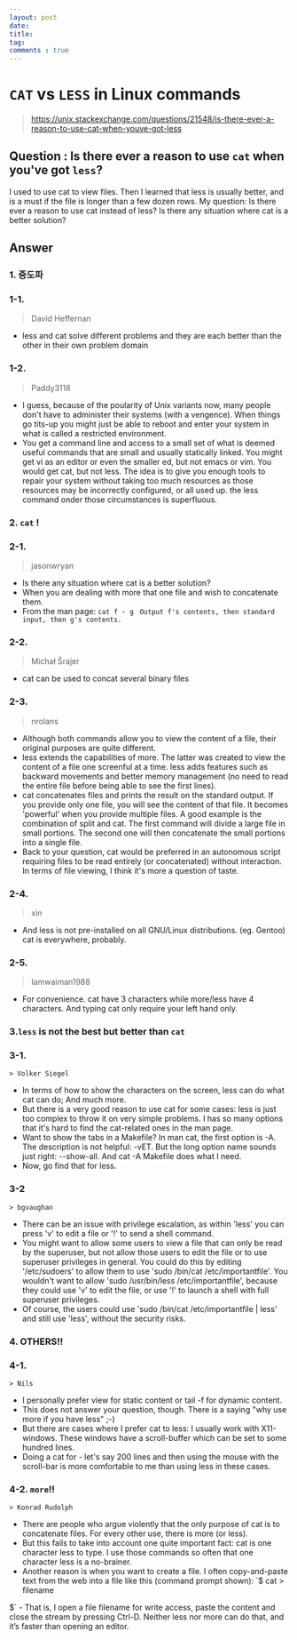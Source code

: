 ```yaml
---
layout: post
date:
title:
tag:
comments : true
---
```


# `CAT` vs `LESS` in Linux commands
  > https://unix.stackexchange.com/questions/21548/is-there-ever-a-reason-to-use-cat-when-youve-got-less
 
## Question : Is there ever a reason to use `cat` when you've got `less`?
I used to use cat to view files. Then I learned that less is usually better, and is a must if the file is longer than a few dozen rows.
My question: Is there ever a reason to use cat instead of less? Is there any situation where cat is a better solution?

## Answer
### 1. 중도파
### 1-1.
  > David Heffernan
- less and cat solve different problems and they are each better than the other in their own problem domain
### 1-2. 
  > Paddy3118
- I guess, because of the poularity of Unix variants now, many people don't have to administer their systems (with a vengence). When things go tits-up you might just be able to reboot and enter your system in what is called a restricted environment.
- You get a command line and access to a small set of what is deemed useful commands that are small and usually statically linked. You might get vi as an editor or even the smaller ed, but not emacs or vim. You would get cat, but not less. The idea is to give you enough tools to repair your system without taking too much resources as those resources may be incorrectly configured, or all used up. the less command onder those circumstances is superfluous.

### 2. `cat` !
### 2-1. 
  > jasonwryan
- Is there any situation where cat is a better solution?
- When you are dealing with more that one file and wish to concatenate them.
- From the man page:
`cat f - g`
       ` Output f's contents, then standard input, then g's contents.`

### 2-2. 
  > Michał Šrajer      
- cat can be used to concat several binary files

### 2-3.
  > nrolans
- Although both commands allow you to view the content of a file, their original purposes are quite different.
- less extends the capabilities of more. The latter was created to view the content of a file one screenful at a time. less adds features such as backward movements and better memory management (no need to read the entire file before being able to see the first lines).
- cat concatenates files and prints the result on the standard output. If you provide only one file, you will see the content of that file. It becomes 'powerful' when you provide multiple files. A good example is the combination of split and cat. The first command will divide a large file in small portions. The second one will then concatenate the small portions into a single file.
- Back to your question, cat would be preferred in an autonomous script requiring files to be read entirely (or concatenated) without interaction. In terms of file viewing, I think it's more a question of taste.

### 2-4.
   > xin
- And less is not pre-installed on all GNU/Linux distributions. (eg. Gentoo) cat is everywhere, probably.

### 2-5.
   > Iamwaiman1988
- For convenience. cat have 3 characters while more/less have 4 characters. And typing cat only require your left hand only.

### 3.`less` is not the best but better than `cat`

### 3-1.
    > Volker Siegel
- In terms of how to show the characters on the screen, less can do what cat can do; And much more.
- But there is a very good reason to use cat for some cases:
  less is just too complex to throw it on very simple problems. I has so many options that it's hard to find the cat-related ones in the man page.
- Want to show the tabs in a Makefile?
  In man cat, the first option is -A.
  The description is not helpful: -vET.
  But the long option name sounds just right: --show-all.
  And cat -A Makefile does what I need.
- Now, go find that for less.

### 3-2
    > bgvaughan
- There can be an issue with privilege escalation, as within 'less' you can press 'v' to edit a file or '!' to send a shell command.
- You might want to allow some users to view a file that can only be read by the superuser, but not allow those users to edit the file or to use superuser privileges in general. You could do this by editing '/etc/sudoers' to allow them to use 'sudo /bin/cat /etc/importantfile'. You wouldn't want to allow 'sudo /usr/bin/less /etc/importantfile', because they could use 'v' to edit the file, or use '!' to launch a shell with full superuser privileges.
- Of course, the users could use 'sudo /bin/cat /etc/importantfile | less' and still use 'less', without the security risks.

### 4. OTHERS!! 

### 4-1. 
    > Nils
- I personally prefer view for static content or tail -f for dynamic content.
- This does not answer your question, though. There is a saying "why use more if you have less" ;-)
- But there are cases where I prefer cat to less: I usually work with X11-windows. These windows have a scroll-buffer which can be set to some hundred lines.
- Doing a cat for - let's say 200 lines and then using the mouse with the scroll-bar is more comfortable to me than using less in these cases.

### 4-2. `more`!!
    > Konrad Rudolph
- There are people who argue violently that the only purpose of cat is to concatenate files. For every other use, there is more (or less).
- But this fails to take into account one quite important fact: cat is one character less to type. I use those commands so often that one character less is a no-brainer.
- Another reason is when you want to create a file. I often copy-and-paste text from the web into a file like this (command prompt shown):
`$ cat > filename
<Cmd-V>
<Ctrl-D>
$`
- That is, I open a file filename for write access, paste the content and close the stream by pressing Ctrl-D. Neither less nor more can do that, and it’s faster than opening an editor.
